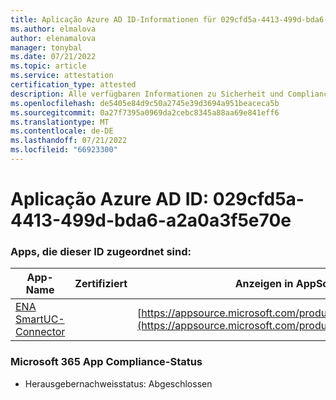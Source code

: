 ```yaml
---
title: Aplicação Azure AD ID-Informationen für 029cfd5a-4413-499d-bda6-a2a0a3f5e70e
ms.author: elmalova
author: elenamalova
manager: tonybal
ms.date: 07/21/2022
ms.topic: article
ms.service: attestation
certification_type: attested
description: Alle verfügbaren Informationen zu Sicherheit und Compliance für 029cfd5a-4413-499d-bda6-a2a0a3f5e70e.
ms.openlocfilehash: de5405e84d9c50a2745e39d3694a951beaceca5b
ms.sourcegitcommit: 0a27f7395a0969da2cebc8345a88aa69e841eff6
ms.translationtype: MT
ms.contentlocale: de-DE
ms.lasthandoff: 07/21/2022
ms.locfileid: "66923300"
---
```

# <a name="azure-app-id-029cfd5a-4413-499d-bda6-a2a0a3f5e70e"></a>Aplicação Azure AD ID: 029cfd5a-4413-499d-bda6-a2a0a3f5e70e


### <a name="apps-associated-with-this-id"></a>Apps, die dieser ID zugeordnet sind:
| **App-Name** | **Zertifiziert** | **Anzeigen in AppSource** |
|--------------|---------------|-----------------------|
| [ENA SmartUC-Connector](../forward/WA200003354.md) |  | [https://appsource.microsoft.com/product/office/WA200003354](https://appsource.microsoft.com/product/office/WA200003354) |

### <a name="microsoft-365-app-compliance-status"></a>Microsoft 365 App Compliance-Status
- Herausgebernachweisstatus: Abgeschlossen
